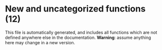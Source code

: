 # New and uncategorized functions (12)

This file is automatically generated, and includes all functions which are not defined anywhere else in the
documentation. **Warning**: assume anything here may change in a new version.

